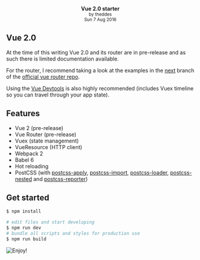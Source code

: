 <p style="text-align:center">
    <center>
        <strong>Vue 2.0 starter</strong><br>
        <small>by theddes<br>Sun 7 Aug 2016</small>
    </center>
</p>

## Vue 2.0

At the time of this writing Vue 2.0 and its router are in pre-release and as such there is limited documentation available.

For the router, I recommend taking a look at the examples in the [next](https://github.com/vuejs/vue-router/tree/next) branch of the [official vue router repo](https://github.com/vuejs/vue-router).

Using the [Vue Devtools](https://github.com/vuejs/vue-devtools) is also highly recommended (includes Vuex timeline so you can travel through your app state).

## Features

- Vue 2 (pre-release)
- Vue Router (pre-release)
- Vuex (state management)
- VueResource (HTTP client)
- Webpack 2
- Babel 6
- Hot reloading
- PostCSS (with [postcss-apply](https://github.com/pascalduez/postcss-apply), [postcss-import](https://github.com/postcss/postcss-import), [postcss-loader](https://github.com/postcss/postcss-loader), [postcss-nested](https://github.com/postcss/postcss-nested) and [postcss-reporter](https://github.com/postcss/postcss-reporter))

## Get started

```bash
$ npm install

# edit files and start developing
$ npm run dev
# bundle all scripts and styles for production use
$ npm run build
```

![](https://i.imgur.com/9XCIaET.jpg "Enjoy!")